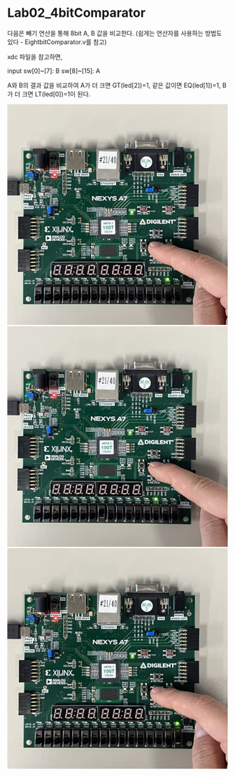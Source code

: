 # Lab02_4bitComparator
다음은 빼기 연산을 통해 8bit A, B 값을 비교한다.
(쉽게는 연산자를 사용하는 방법도 있다 - EightbitComparator.v를 참고)

xdc 파일을 참고하면,

input
sw[0]~[7]: B
sw[8]~[15]: A

A와 B의 결과 값을 비교하여 A가 더 크면 GT(led[2])=1, 같은 값이면 EQ(led[1])=1, B가 더 크면 LT(led[0])=1이 된다.


<img src="./Lab02_4bitComparator_EQ.jpg">
<img src="./Lab02_4bitComparator_GT.jpg">
<img src="./Lab02_4bitComparator_LT.jpg">
